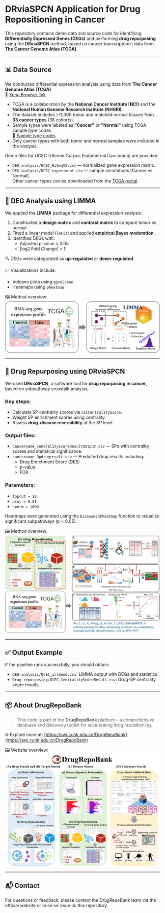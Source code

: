 # DRviaSPCN Application for Drug Repositioning in Cancer

This repository contains demo data and source code for identifying **Differentially Expressed Genes (DEGs)** and performing **drug repurposing** using the **DRviaSPCN** method, based on cancer transcriptomic data from **The Cancer Genome Atlas (TCGA)**.

---

## 📊 Data Source

We conducted differential expression analysis using data from **The Cancer Genome Atlas (TCGA)**  
🔗 [Xena Browser link](https://xenabrowser.net/datapages/?host=https%3A%2F%2Ftcga.xenahubs.net&removeHub=https%3A%2F%2Fxena.treehouse.gi.ucsc.edu%3A443)

- TCGA is a collaboration by the **National Cancer Institute (NCI)** and the **National Human Genome Research Institute (NHGRI)**.
- The dataset includes >11,000 tumor and matched normal tissues from **33 cancer types** (38 cohorts).
- Sample types were labeled as **"Cancer"** or **"Normal"** using TCGA sample type codes  
  🔗 [Sample type codes](https://gdc.cancer.gov/resources-tcga-users/tcga-code-tables/sample-type-codes)
- Only cancer types with both tumor and normal samples were included in the analysis.

Demo files for UCEC (Uterine Corpus Endometrial Carcinoma) are provided:
- `DEG-analysis/UCEC_HiSeqV2.csv` — normalized gene expression matrix.
- `DEG-analysis/UCEC_experiment.csv` — sample annotations (Cancer vs. Normal).  
Other cancer types can be downloaded from the [TCGA portal](https://portal.gdc.cancer.gov/).

---

## 🧬 DEG Analysis using LIMMA

We applied the **LIMMA** package for differential expression analysis:

1. Constructed a **design matrix** and **contrast matrix** to compare tumor vs. normal.
2. Fitted a linear model (`lmFit`) and applied **empirical Bayes moderation**.
3. Identified DEGs with:
   - Adjusted p-value < 0.05
   - |log2 Fold Change| > 1

🔍 DEGs were categorized as **up-regulated** or **down-regulated**.

📈 Visualizations include:
- Volcano plots using `ggvolcano`
- Heatmaps using `pheatmap`

🖼️ Method overview:
![DEG Analysis Overview](./fig/DEG-analysis.png)

---

## 💊 Drug Repurposing using DRviaSPCN

We used **DRviaSPCN**, a software tool for **drug repurposing in cancer**, based on subpathway crosstalk analysis.

### Key steps:

- Calculate SP centrality scores via `CalCentralityScore`.
- Weight SP enrichment scores using centrality.
- Assess **drug-disease reversibility** at the SP level.

### Output files:
- `cancername_CentralityScoreResultOutput.csv` — SPs with centrality scores and statistical significance.
- `cancername_Opdrugresult.csv` — Predicted drug results including:
  - Drug Enrichment Score (DES)
  - p-value
  - FDR

### Parameters:
- `topcut = 10`
- `pcut = 0.01`
- `nperm = 1000`

Heatmaps were generated using the `Disease2SPheatmap` function to visualize significant subpathways (p < 0.05).

🖼️ Method overview:
![Drug Repurposing Workflow](./fig/Drug_repurposing_workflow.png)

---

## ✅ Output Example

If the pipeline runs successfully, you should obtain:

- `DEG-analysis/UCEC_allGene.csv`: LIMMA output with DEGs and statistics.
- `Drug-repurposing/UCEC_CentralityScoreResult.csv`: Drug-SP centrality score results.

---

## 📦 About DrugRepoBank

> This code is part of the **DrugRepoBank** platform – a comprehensive database and discovery toolkit for accelerating drug repositioning.

🌐 Explore more at: [https://awi.cuhk.edu.cn/DrugRepoBank](https://awi.cuhk.edu.cn/DrugRepoBank)

🖼️ Website overview:
![Website main functions](./fig/DRB_functions.png)

---

## 📬 Contact

For questions or feedback, please contact the DrugRepoBank team via the official website or raise an issue on this repository.



